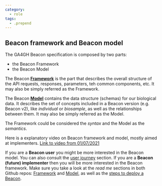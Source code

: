 ```yaml
---
category:
  - role
tags:
  - .prepend
---
```


## Beacon framework and Beacon model

The GA4GH Beacon specification is composed by two parts:

* the Beacon Framework
* the Beacon Model

The Beacon [**Framework**](https://github.com/ga4gh-beacon/beacon-framework-v2) is the part that describes the overall structure of the API requests, responses, parameters, teh common components, etc. It may also be simply referred as the Framework.

The Beacon [**Model**](https://github.com/ga4gh-beacon/beacon-v2-Models#readme) contains the data structure (schemas) for our biological data. It describes the set of concepts included in a Beacon version (e.g. Beacon v2), like *individual* or *biosample*, as well as the relationships between them. It may also be simply referred as the Model.

The Framework could be considered the *syntax* and the Model as the *semantics*.

Here is a explanatory video on Beacon framework and model, mostly aimed at implementers. [Link to video from 01/07/2021](https://vimeo.com/577530572.)

If you are a **Beacon user** you might be more interested in the Beacon model. You can also consult the [user journey]() section. 
If you are a **Beacon (future) implementer** then you will be more interested in the Beacon framework. Make sure you take a look at the *read me* sections in both Github repos: [Framework](https://github.com/ga4gh-beacon/beacon-framework-v2) and [Model](https://github.com/ga4gh-beacon/beacon-v2-Models#readme), as well as the [steps to deploy a Beacon]().
